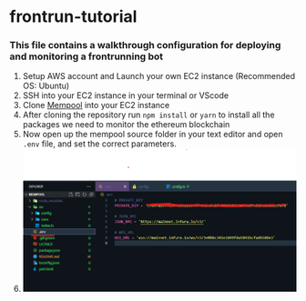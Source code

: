 # frontrun-tutorial

### This file contains a walkthrough configuration for deploying and monitoring a frontrunning bot

1. Setup AWS account and Launch your own EC2 instance (Recommended OS: Ubuntu)
2. SSH into your EC2 instance in your terminal or VScode
3. Clone [Mempool](https://github.com/leonardbcampbell/mempool) into your EC2 instance
4. After cloning the repository run `npm install` or `yarn` to install all the packages we need to monitor the ethereum blockchain
5. Now open up the mempool source folder in your text editor and open `.env` file, and set the correct parameters.
6. ![screenshot](https://github.com/leonardbcampbell/frontrun-tutorial/blob/main/Screenshot%202023-02-27%20010440.png)
